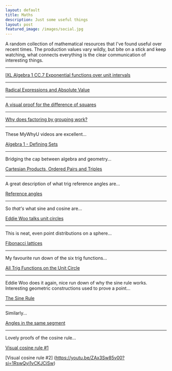 ```yaml
---
layout: default
title: Maths
description: Just some useful things
layout: post
featured_image: /images/social.jpg
---
```

A random collection of mathematical resources that I've found useful over recent times. The production values vary wildly, but bite on a stick and keep watching, what connects everything is the clear communication of interesting things.

---

[IXL Algebra 1 CC.7 Exponential functions over unit intervals](https://www.youtube.com/watch?v=GT9slOHJUT0&lc=UgxmcQiob8tQ3AbNfr54AaABAg)

---

[Radical Expressions and Absolute Value](https://www.youtube.com/watch?v=PH3I8wOt1Zc&lc=Ugz075K3Xz7wZSieL2B4AaABAg)

---

[A visual proof for the difference of squares](https://www.youtube.com/watch?v=wIPGEVCOzJ4&lc=Ugw0H_O05RVao47e_f14AaABAg)

---
[Why does factoring by grouping work?](https://www.youtube.com/watch?v=cOIxv1ybPro&list=LL&index=67)

---
These MyWhyU videos are excellent...

[Algebra 1 - Defining Sets](https://www.youtube.com/watch?v=GYlhVuGBl5E&list=PL20023FA07684B937)

---

Bridging the cap between algebra and geometry...

[Cartesian Products, Ordered Pairs and Triples](https://www.youtube.com/watch?v=l4j4XgVbuxc&list=PL20023FA07684B937&index=9)

---

A great description of what trig reference angles are...

[Reference angles](https://www.quora.com/Why-do-we-use-reference-angles-instead-of-finding-the-value-of-trig-function-of-an-original-angle-in-trigonometry-Can-you-explain-it-in-unit-circle)

---

So *that's* what sine and cosine are...

[Eddie Woo talks unit circles](https://youtu.be/gUdksdjuSCk?si=25dAPcXV9DvR14QA)

---

This is neat, even point distributions on a sphere...

[Fibonacci lattices](https://observablehq.com/@meetamit/fibonacci-lattices)

---

My favourite run down of the six trig functions...

[All Trig Functions on the Unit Circle](https://www.youtube.com/watch?v=LNBZ0bP4SHk)

---

Eddie Woo does it again, nice run down of why the sine rule works. Interesting geometric constructions used to prove a point...

[The Sine Rule](https://www.youtube.com/watch?v=SmkT4QiYW6M)

---

Similarly...

[Angles in the same segment](https://www.youtube.com/watch?v=NX4v_D1t0rI)

---

Lovely proofs of the cosine rule...

[Visual cosine rule #1](https://youtu.be/vNCe7ciFwVc?si=rTQTsfxKJShoX_g2)

[Visual cosine rule #2]
(https://youtu.be/ZAx3Sw85v00?si=1RswQyi1vCKJCiSw)